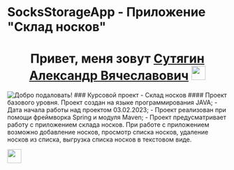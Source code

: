 # SocksStorageApp - Приложение "Склад носков"
<h1 align="center">Привет, меня зовут <a href="https://daniilshat.ru/" target="_blank">Сутягин Александр Вячеславович</a> 
<img src="https://github.com/blackcater/blackcater/raw/main/images/Hi.gif" height="32"/></h1>

<img src="https://media2.giphy.com/media/XwBzLXzYq7ljHBXkHk/giphy.gif?cid=ecf05e47q5p5co6hcin42z4gl5ldtirvpvjt7mpd11d4z8wy&rid=giphy.gif&ct=s" alt="Добро подаловать!">
### Курсовой проект - Склад носков
#### Проект базового уровня.
Проект создан на языке программирования JAVA;
- Дата начала работы над проектом 03.02.2023;
- Проект реализован при помощи фреймворка Spring и модуля Maven;
- Проект предусматривает работу с приложением склада носков. При работе с приложением возможно добавление носков, просмотр списка носков, удаление носков из списка, выгрузка списка носков в текстовом виде.

<img src="https://media4.giphy.com/media/hqU2KkjW5bE2v2Z7Q2/200w.webp?cid=ecf05e47z11sxc6hzjkky6ce4i0s01ppemrhuhuq7fgxmg5x&rid=200w.webp&ct=ts" height="32"/></h1>
<!--
**foxUK2007/foxUK2007** is a ✨ _special_ ✨ repository because its `README.md` (this file) appears on your GitHub profile.
